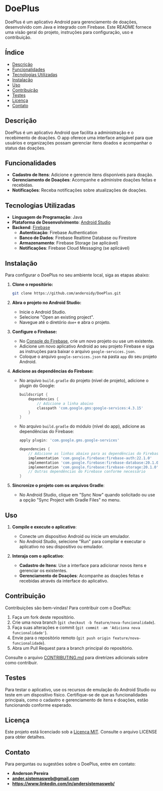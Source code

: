 # DoePlus

DoePlus é um aplicativo Android para gerenciamento de doações, desenvolvido com Java e integrado com Firebase. Este README fornece uma visão geral do projeto, instruções para configuração, uso e contribuição.

## Índice

- [Descrição](#descrição)
- [Funcionalidades](#funcionalidades)
- [Tecnologias Utilizadas](#tecnologias-utilizadas)
- [Instalação](#instalação)
- [Uso](#uso)
- [Contribuição](#contribuição)
- [Testes](#testes)
- [Licença](#licença)
- [Contato](#contato)

## Descrição

DoePlus é um aplicativo Android que facilita a administração e o recebimento de doações. O app oferece uma interface amigável para que usuários e organizações possam gerenciar itens doados e acompanhar o status das doações.

## Funcionalidades

- **Cadastro de Itens**: Adicione e gerencie itens disponíveis para doação.
- **Gerenciamento de Doações**: Acompanhe e administre doações feitas e recebidas.
- **Notificações**: Receba notificações sobre atualizações de doações.

## Tecnologias Utilizadas

- **Linguagem de Programação**: Java
- **Plataforma de Desenvolvimento**: [Android Studio](https://developer.android.com/studio)
- **Backend**: [Firebase](https://firebase.google.com/)
  - **Autenticação**: Firebase Authentication
  - **Banco de Dados**: Firebase Realtime Database ou Firestore
  - **Armazenamento**: Firebase Storage (se aplicável)
  - **Notificações**: Firebase Cloud Messaging (se aplicável)

## Instalação

Para configurar o DoePlus no seu ambiente local, siga as etapas abaixo:

1. **Clone o repositório:**

    ```bash
    git clone https://github.com/anderoidy/DoePlus.git
    ```

2. **Abra o projeto no Android Studio:**

    - Inicie o Android Studio.
    - Selecione "Open an existing project".
    - Navegue até o diretório `doe+` e abra o projeto.

3. **Configure o Firebase:**

    - No [Console do Firebase](https://console.firebase.google.com/), crie um novo projeto ou use um existente.
    - Adicione um novo aplicativo Android ao seu projeto Firebase e siga as instruções para baixar o arquivo `google-services.json`.
    - Coloque o arquivo `google-services.json` na pasta `app` do seu projeto Android.

4. **Adicione as dependências do Firebase:**

    - No arquivo `build.gradle` do projeto (nível de projeto), adicione o plugin do Google:

      ```gradle
      buildscript {
          dependencies {
              // Adicione a linha abaixo
              classpath 'com.google.gms:google-services:4.3.15'
          }
      }
      ```

    - No arquivo `build.gradle` do módulo (nível do app), adicione as dependências do Firebase:

      ```gradle
      apply plugin: 'com.google.gms.google-services'

      dependencies {
          // Adicione as linhas abaixo para as dependências do Firebase
          implementation 'com.google.firebase:firebase-auth:22.1.0'
          implementation 'com.google.firebase:firebase-database:20.1.0'
          implementation 'com.google.firebase:firebase-storage:20.1.0'
          // Outras dependências do Firebase conforme necessário
      }
      ```

5. **Sincronize o projeto com os arquivos Gradle**:

    - No Android Studio, clique em "Sync Now" quando solicitado ou use a opção "Sync Project with Gradle Files" no menu.

## Uso

1. **Compile e execute o aplicativo**:
    - Conecte um dispositivo Android ou inicie um emulador.
    - No Android Studio, selecione "Run" para compilar e executar o aplicativo no seu dispositivo ou emulador.

2. **Interaja com o aplicativo**:
    - **Cadastro de Itens**: Use a interface para adicionar novos itens e gerenciar os existentes.
    - **Gerenciamento de Doações**: Acompanhe as doações feitas e recebidas através da interface do aplicativo.

## Contribuição

Contribuições são bem-vindas! Para contribuir com o DoePlus:

1. Faça um fork deste repositório.
2. Crie uma nova branch (`git checkout -b feature/nova-funcionalidade`).
3. Faça suas alterações e commit (`git commit -am 'Adiciona nova funcionalidade'`).
4. Envie para o repositório remoto (`git push origin feature/nova-funcionalidade`).
5. Abra um Pull Request para a branch principal do repositório.

Consulte o arquivo [CONTRIBUTING.md](CONTRIBUTING.md) para diretrizes adicionais sobre como contribuir.

## Testes

Para testar o aplicativo, use os recursos de emulação do Android Studio ou teste em um dispositivo físico. Certifique-se de que as funcionalidades principais, como o cadastro e gerenciamento de itens e doações, estão funcionando conforme esperado.

## Licença

Este projeto está licenciado sob a [Licença MIT](LICENSE). Consulte o arquivo LICENSE para obter detalhes.

## Contato

Para perguntas ou sugestões sobre o DoePlus, entre em contato:

- **Anderson Pereira** 
- **ander.sistemasweb@gmail.com** 
- **https://www.linkedin.com/in/andersistemasweb/** 
